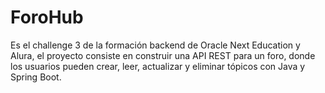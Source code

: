 # ForoHub
Es el challenge 3 de la formación backend de Oracle Next Education y Alura, el proyecto consiste en construir una API REST para un foro, donde los usuarios pueden crear, leer, actualizar y eliminar tópicos con Java y Spring Boot.
